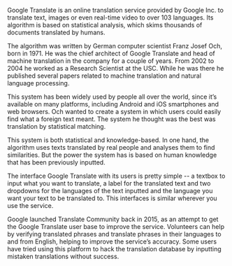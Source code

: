 Google Translate is an online translation service provided by Google Inc. to translate text, images or even real-time video to over 103 languages. Its algorithm is based on statistical analysis, which skims thousands of documents translated by humans. 

The algorithm was written by German computer scientist Franz Josef Och, born in 1971. He was the chief architect of Google Translate and head of machine translation in the company for a couple of years. From 2002 to 2004 he worked as a Research Scientist at the USC. While he was there he published several papers related to machine translation and natural language processing.

This system has been widely used by people all over the world, since it’s available on many platforms, including Android and iOS smartphones and web browsers. Och wanted to create a system in which users could easily find what a foreign text meant. The system he thought was the best was translation by statistical matching. 

This system is both statistical and knowledge-based. In one hand, the algorithm uses texts translated by real people and analyses them to find similarities. But the power the system has is based on human knowledge that has been previously inputted. 

The interface Google Translate with its users is pretty simple -- a textbox to input what you want to translate, a label for the translated text and two dropdowns for the languages of the text inputted and the language you want your text to be translated to. This interfaces is similar wherever you use the service. 

Google launched Translate Community back in 2015, as an attempt to get the Google Translate user base to improve the service. Volunteers can help by verifying translated phrases and translate phrases in their languages to and from English, helping to improve the service’s accuracy. Some users have tried using this platform to hack the translation database by inputting mistaken translations without success. 
